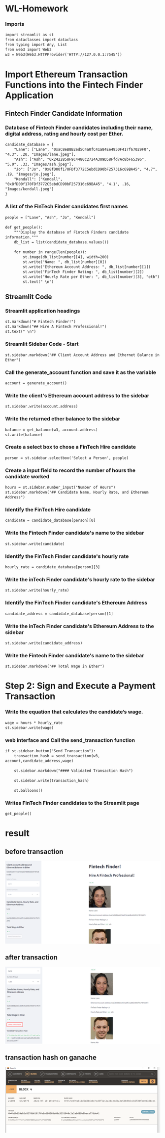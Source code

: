 # WL-Homework
### Imports
```
import streamlit as st
from dataclasses import dataclass
from typing import Any, List
from web3 import Web3
w3 = Web3(Web3.HTTPProvider('HTTP://127.0.0.1:7545'))
```
# Import Ethereum Transaction Functions into the Fintech Finder Application
## Fintech Finder Candidate Information
### Database of Fintech Finder candidates including their name, digital address, rating and hourly cost per Ether.
```
candidate_database = {
    "Lane": ["Lane", "0xaC8eB8B2ed5C4a0fC41a84Ee4950F417f67029F0", "4.3", .20, "Images/lane.jpeg"],
    "Ash": ["Ash", "0x2422858F9C4480c2724A309D58Ffd7Ac8bF65396", "5.0", .33, "Images/ash.jpeg"],
    "Jo": ["Jo", "0x8fD00f170FDf3772C5ebdCD90bF257316c69BA45", "4.7", .19, "Images/jo.jpeg"],
    "Kendall": ["Kendall", "0x8fD00f170FDf3772C5ebdCD90bF257316c69BA45", "4.1", .16, "Images/kendall.jpeg"]
}
```
### A list of the FinTech Finder candidates first names
```
people = ["Lane", "Ash", "Jo", "Kendall"]

def get_people():
    """Display the database of Fintech Finders candidate information."""
    db_list = list(candidate_database.values())

    for number in range(len(people)):
        st.image(db_list[number][4], width=200)
        st.write("Name: ", db_list[number][0])
        st.write("Ethereum Account Address: ", db_list[number][1])
        st.write("FinTech Finder Rating: ", db_list[number][2])
        st.write("Hourly Rate per Ether: ", db_list[number][3], "eth")
        st.text(" \n")
```
 
## Streamlit Code

### Streamlit application headings
```
st.markdown("# Fintech Finder!")
st.markdown("## Hire A Fintech Professional!")
st.text(" \n")
```
### Streamlit Sidebar Code - Start
```
st.sidebar.markdown("## Client Account Address and Ethernet Balance in Ether")
```
###  Call the generate_account function and save it as the variable
```
account = generate_account()
```
### Write the client's Ethereum account address to the sidebar
```
st.sidebar.write(account.address)
```
### Write the returned ether balance to the sidebar
```
balance = get_balance(w3, account.address)
st.write(balance)
```
### Create a select box to chose a FinTech Hire candidate
```
person = st.sidebar.selectbox('Select a Person', people)
```
### Create a input field to record the number of hours the candidate worked
```
hours = st.sidebar.number_input("Number of Hours")
st.sidebar.markdown("## Candidate Name, Hourly Rate, and Ethereum Address")
```
### Identify the FinTech Hire candidate
```
candidate = candidate_database[person][0]
```
### Write the Fintech Finder candidate's name to the sidebar
```
st.sidebar.write(candidate)
```
### Identify the FinTech Finder candidate's hourly rate
```
hourly_rate = candidate_database[person][3]
```
### Write the inTech Finder candidate's hourly rate to the sidebar
```
st.sidebar.write(hourly_rate)
```
### Identify the FinTech Finder candidate's Ethereum Address
```
candidate_address = candidate_database[person][1]
```
### Write the inTech Finder candidate's Ethereum Address to the sidebar
```
st.sidebar.write(candidate_address)
```
### Write the Fintech Finder candidate's name to the sidebar
```
st.sidebar.markdown("## Total Wage in Ether")
```
# Step 2: Sign and Execute a Payment Transaction
### Write the equation that calculates the candidate’s wage.
```
wage = hours * hourly_rate
st.sidebar.write(wage)
```
### web interface and Call the send_transaction function
```
if st.sidebar.button("Send Transaction"):
    transaction_hash = send_transaction(w3, account,candidate_address,wage)

    st.sidebar.markdown("#### Validated Transaction Hash")

    st.sidebar.write(transaction_hash)

    st.balloons()
```
### Writes FinTech Finder candidates to the Streamlit page
```
get_people()
```

# result

## before transaction
![](https://github.com/bleachevil/WL-Homework/blob/main/testing_images/1.png?raw=true)

## after transaction
![](https://github.com/bleachevil/WL-Homework/blob/main/testing_images/2.png?raw=true)

## transaction hash on ganache
![](https://github.com/bleachevil/WL-Homework/blob/main/testing_images/3.png?raw=true)
